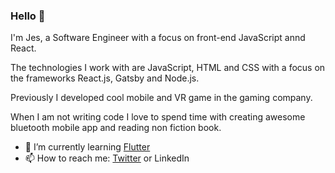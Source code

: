 ### Hello 👋

I'm Jes, a Software Engineer with a focus on front-end JavaScript annd React.

The technologies I work with are JavaScript, HTML and CSS with a focus on the frameworks React.js, Gatsby and Node.js.

Previously I developed cool mobile and VR game in the gaming company.

When I am not writing code I love to spend time with creating awesome bluetooth mobile app and reading non fiction book.

- 🌱 I’m currently learning [Flutter](https://flutter.dev/)
- 📫 How to reach me: [Twitter](https://www.twitter.com) or LinkedIn




<!--
**jes14/jes14** is a ✨ _special_ ✨ repository because its `README.md` (this file) appears on your GitHub profile.

Here are some ideas to get you started:

- 🔭 I’m currently working on ...
- 🌱 I’m currently learning ...
- 👯 I’m looking to collaborate on ...
- 🤔 I’m looking for help with ...
- 💬 Ask me about ...
- 📫 How to reach me: ...
- 😄 Pronouns: ...
- ⚡ Fun fact: ...
-->
